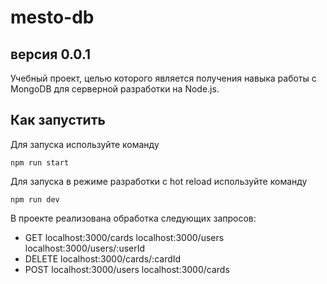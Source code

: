 # mesto-db
## версия 0.0.1

Учебный проект, целью которого является получения навыка работы с MongoDB для серверной разработки на Node.js.

## Как запустить
Для запуска используйте команду 
```
npm run start
```
Для запуска в режиме разработки с hot reload используйте команду 
```
npm run dev
```

В проекте реализована обработка следующих запросов:
- GET
      localhost:3000/cards
      localhost:3000/users
      localhost:3000/users/:userId
- DELETE
      localhost:3000/cards/:cardId
- POST
      localhost:3000/users
      localhost:3000/cards
